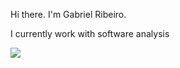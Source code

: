 Hi there. I'm Gabriel Ribeiro.

I currently work with software analysis


![](https://media.giphy.com/media/cnbsOTkEJnq0/giphy.gif)


